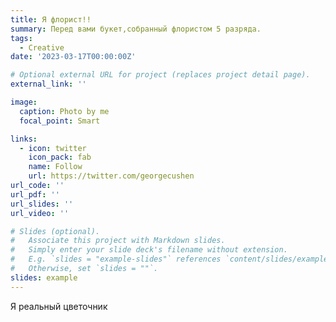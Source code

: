 ```yaml
---
title: Я флорист!!
summary: Перед вами букет,собранный флористом 5 разряда.
tags:
  - Creative
date: '2023-03-17T00:00:00Z'

# Optional external URL for project (replaces project detail page).
external_link: ''

image:
  caption: Photo by me
  focal_point: Smart

links:
  - icon: twitter
    icon_pack: fab
    name: Follow
    url: https://twitter.com/georgecushen
url_code: ''
url_pdf: ''
url_slides: ''
url_video: ''

# Slides (optional).
#   Associate this project with Markdown slides.
#   Simply enter your slide deck's filename without extension.
#   E.g. `slides = "example-slides"` references `content/slides/example-slides.md`.
#   Otherwise, set `slides = ""`.
slides: example
---
```


Я реальный цветочник
